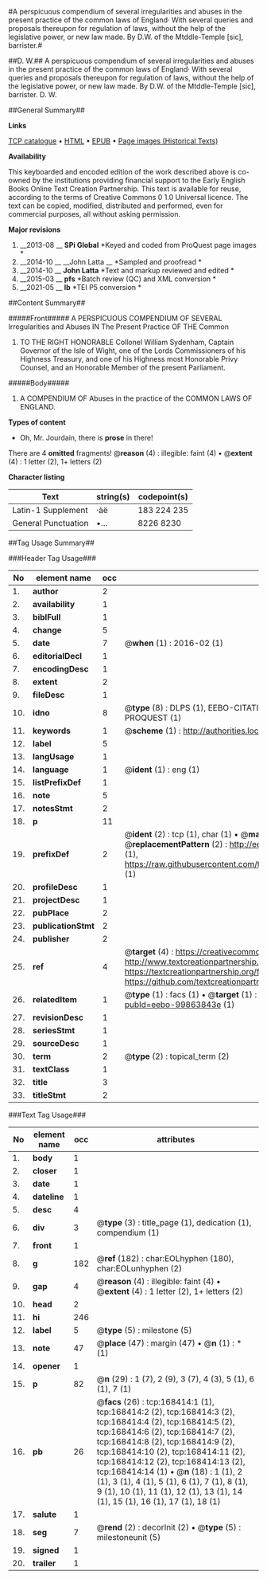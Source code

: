 #A perspicuous compendium of several irregularities and abuses in the present practice of the common laws of England· With several queries and proposals thereupon for regulation of laws, without the help of the legislative power, or new law made. By D.W. of the Mtddle-Temple [sic], barrister.#

##D. W.##
A perspicuous compendium of several irregularities and abuses in the present practice of the common laws of England· With several queries and proposals thereupon for regulation of laws, without the help of the legislative power, or new law made. By D.W. of the Mtddle-Temple [sic], barrister.
D. W.

##General Summary##

**Links**

[TCP catalogue](http://www.ota.ox.ac.uk/tcp/)  • 
[HTML](http://tei.it.ox.ac.uk/tcp/Texts-HTML/free/A96/A96089.html)  • 
[EPUB](http://tei.it.ox.ac.uk/tcp/Texts-EPUB/free/A96/A96089.epub) • 
[Page images (Historical Texts)](https://historicaltexts.jisc.ac.uk/eebo-99863843e)

**Availability**

This keyboarded and encoded edition of the work described above is co-owned by the
    institutions providing financial support to the Early English Books Online Text Creation
    Partnership. This text is available for reuse, according to the terms of  Creative Commons 0 1.0 Universal
    licence. The text can be copied, modified, distributed and performed, even for commercial
    purposes, all without asking permission.

**Major revisions**

1. __2013-08 __ __SPi Global__ *Keyed and coded from ProQuest page images *
1. __2014-10 __ __John Latta __ *Sampled and proofread *
1. __2014-10 __ __John Latta__ *Text and markup reviewed and edited *
1. __2015-03 __ __pfs__ *Batch review (QC) and XML conversion *
1. __2021-05 __ __lb__ *TEI P5 conversion *

##Content Summary##

#####Front#####
A PERSPICUOUS COMPENDIUM OF SEVERAL Irregularities and Abuses IN The Present Practice OF THE Common 
1. TO THE RIGHT HONORABLE Collonel William Sydenham, Captain Governor of the Isle of Wight, one of the Lords Commissioners of his Highness Treasury, and one of his Highness most Honorable Privy Counsel, and an Honorable Member of the present Parliament.

#####Body#####

1. A COMPENDIUM OF Abuses in the practice of the COMMON LAWS OF ENGLAND.

**Types of content**

  * Oh, Mr. Jourdain, there is **prose** in there!

There are 4 **omitted** fragments! 
 @__reason__ (4) : illegible: faint (4)  •  @__extent__ (4) : 1 letter (2), 1+ letters (2)

**Character listing**


|Text|string(s)|codepoint(s)|
|---|---|---|
|Latin-1 Supplement|·àë|183 224 235|
|General Punctuation|•…|8226 8230|

##Tag Usage Summary##

###Header Tag Usage###

|No|element name|occ|attributes|
|---|---|---|---|
|1.|__author__|2||
|2.|__availability__|1||
|3.|__biblFull__|1||
|4.|__change__|5||
|5.|__date__|7| @__when__ (1) : 2016-02 (1)|
|6.|__editorialDecl__|1||
|7.|__encodingDesc__|1||
|8.|__extent__|2||
|9.|__fileDesc__|1||
|10.|__idno__|8| @__type__ (8) : DLPS (1), EEBO-CITATION (1), VID (1), EEBO-PROQUEST (1), STC (3), PROQUEST (1)|
|11.|__keywords__|1| @__scheme__ (1) : http://authorities.loc.gov/ (1)|
|12.|__label__|5||
|13.|__langUsage__|1||
|14.|__language__|1| @__ident__ (1) : eng (1)|
|15.|__listPrefixDef__|1||
|16.|__note__|5||
|17.|__notesStmt__|2||
|18.|__p__|11||
|19.|__prefixDef__|2| @__ident__ (2) : tcp (1), char (1)  •  @__matchPattern__ (2) : ([0-9\-]+):([0-9IVX]+) (1), (.+) (1)  •  @__replacementPattern__ (2) : http://eebo.chadwyck.com/downloadtiff?vid=$1&page=$2 (1), https://raw.githubusercontent.com/textcreationpartnership/Texts/master/tcpchars.xml#$1 (1)|
|20.|__profileDesc__|1||
|21.|__projectDesc__|1||
|22.|__pubPlace__|2||
|23.|__publicationStmt__|2||
|24.|__publisher__|2||
|25.|__ref__|4| @__target__ (4) : https://creativecommons.org/publicdomain/zero/1.0/ (1), http://www.textcreationpartnership.org/docs/. (1), https://textcreationpartnership.org/faq/#faq05 (1), https://github.com/textcreationpartnership (1)|
|26.|__relatedItem__|1| @__type__ (1) : facs (1)  •  @__target__ (1) : https://data.historicaltexts.jisc.ac.uk/view?pubId=eebo-99863843e (1)|
|27.|__revisionDesc__|1||
|28.|__seriesStmt__|1||
|29.|__sourceDesc__|1||
|30.|__term__|2| @__type__ (2) : topical_term (2)|
|31.|__textClass__|1||
|32.|__title__|3||
|33.|__titleStmt__|2||


###Text Tag Usage###

|No|element name|occ|attributes|
|---|---|---|---|
|1.|__body__|1||
|2.|__closer__|1||
|3.|__date__|1||
|4.|__dateline__|1||
|5.|__desc__|4||
|6.|__div__|3| @__type__ (3) : title_page (1), dedication (1), compendium (1)|
|7.|__front__|1||
|8.|__g__|182| @__ref__ (182) : char:EOLhyphen (180), char:EOLunhyphen (2)|
|9.|__gap__|4| @__reason__ (4) : illegible: faint (4)  •  @__extent__ (4) : 1 letter (2), 1+ letters (2)|
|10.|__head__|2||
|11.|__hi__|246||
|12.|__label__|5| @__type__ (5) : milestone (5)|
|13.|__note__|47| @__place__ (47) : margin (47)  •  @__n__ (1) : * (1)|
|14.|__opener__|1||
|15.|__p__|82| @__n__ (29) : 1 (7), 2 (9), 3 (7), 4 (3), 5 (1), 6 (1), 7 (1)|
|16.|__pb__|26| @__facs__ (26) : tcp:168414:1 (1), tcp:168414:2 (2), tcp:168414:3 (2), tcp:168414:4 (2), tcp:168414:5 (2), tcp:168414:6 (2), tcp:168414:7 (2), tcp:168414:8 (2), tcp:168414:9 (2), tcp:168414:10 (2), tcp:168414:11 (2), tcp:168414:12 (2), tcp:168414:13 (2), tcp:168414:14 (1)  •  @__n__ (18) : 1 (1), 2 (1), 3 (1), 4 (1), 5 (1), 6 (1), 7 (1), 8 (1), 9 (1), 10 (1), 11 (1), 12 (1), 13 (1), 14 (1), 15 (1), 16 (1), 17 (1), 18 (1)|
|17.|__salute__|1||
|18.|__seg__|7| @__rend__ (2) : decorInit (2)  •  @__type__ (5) : milestoneunit (5)|
|19.|__signed__|1||
|20.|__trailer__|1||
